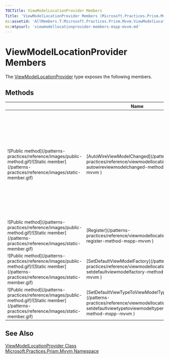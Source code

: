 ```yaml
---
TOCTitle: ViewModelLocationProvider Members
Title: 'ViewModelLocationProvider Members (Microsoft.Practices.Prism.Mvvm)'
ms:assetid: 'AllMembers.T:Microsoft.Practices.Prism.Mvvm.ViewModelLocationProvider'
ms:mtpsurl: 'viewmodellocationprovider-members-mspp-mvvm.md'
---
```



# ViewModelLocationProvider Members

The [ViewModelLocationProvider](/patterns-practices/reference/viewmodellocationprovider-class-mspp-mvvm) type exposes the following members.

## Methods


<table>

<thead>
<tr class="header">
<th> </th>
<th>Name</th>
<th>Description</th>
</tr>
</thead>
<tbody>
<tr class="odd">
<td>![Public method](/patterns-practices/reference/images/public-method.gif)![Static member](/patterns-practices/reference/images/static-member.gif)</td>
<td>[AutoWireViewModelChanged](/patterns-practices/reference/viewmodellocationprovider-autowireviewmodelchanged-method-mspp-mvvm
)</td>
<td><div class="summary">
Automatically looks up the viewmodel that corresponds to the current view, using two strategies: It first looks to see if there is a mapping registered for that view, if not it will fallback to the convention based approach.
</div></td>
</tr>
<tr class="even">
<td>![Public method](/patterns-practices/reference/images/public-method.gif)![Static member](/patterns-practices/reference/images/static-member.gif)</td>
<td>[Register](/patterns-practices/reference/viewmodellocationprovider-register-method-mspp-mvvm
)</td>
<td><div class="summary">
Registers the view model factory for the specified view type name.
</div></td>
</tr>
<tr class="odd">
<td>![Public method](/patterns-practices/reference/images/public-method.gif)![Static member](/patterns-practices/reference/images/static-member.gif)</td>
<td>[SetDefaultViewModelFactory](/patterns-practices/reference/viewmodellocationprovider-setdefaultviewmodelfactory-method-mspp-mvvm
)</td>
<td><div class="summary">
Sets the default view model factory.
</div></td>
</tr>
<tr class="even">
<td>![Public method](/patterns-practices/reference/images/public-method.gif)![Static member](/patterns-practices/reference/images/static-member.gif)</td>
<td>[SetDefaultViewTypeToViewModelTypeResolver](/patterns-practices/reference/viewmodellocationprovider-setdefaultviewtypetoviewmodeltyperesolver-method-mspp-mvvm
)</td>
<td><div class="summary">
Sets the default view type to view model type resolver.
</div></td>
</tr>
</tbody>
</table>

## See Also

[ViewModelLocationProvider Class](/patterns-practices/reference/viewmodellocationprovider-class-mspp-mvvm)  
[Microsoft.Practices.Prism.Mvvm Namespace](https://msdn.microsoft.com/library/microsoft.practices.prism.mvvm)
